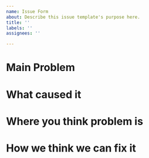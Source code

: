 ```yaml
---
name: Issue Form
about: Describe this issue template's purpose here.
title: ''
labels: ''
assignees: ''

---
```


# Main Problem

# What caused it

# Where you think problem is

# How we think we can fix it
